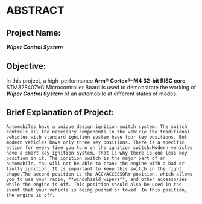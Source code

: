 # ABSTRACT
## Project Name:
***Wiper Control System***
## Objective:
In this project, a high-performance **Arm® Cortex®-M4 32-bit RISC core**, STM32F407VG Microcontroller Board is used to demonstrate the working of ***Wiper Control System*** of an automobile at different states of modes.
## Brief Explanation of Project:
```
Automobiles have a unique design ignition switch system. The switch controls all the necessary components in the vehicle.The traditional vehicles with standard ignition system have four key positions. But modern vehicles have only three key positions. There is a specific action for every time you turn on the ignition switch.Modern vehicles have a smart key ignition system. That is why there is one less key position in it. The ignition switch is the major part of an automobile. You will not be able to crank the engine with a bad or faulty ignition. It is important to keep this switch in the right shape.The second position is the ACC/ACCESSORY position, which allows you to use your radio, **windshield wipers**, and other accessories while the engine is off. This position should also be used in the event that your vehicle is being pushed or towed. In this position, the engine is off.

```

